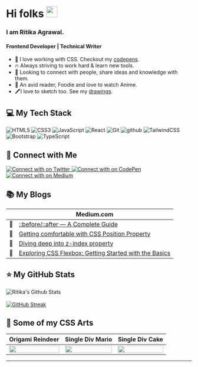 # Hi folks <img src="https://raw.githubusercontent.com/MartinHeinz/MartinHeinz/master/wave.gif" width="30px">

### I am Ritika Agrawal.
#### Frontend Developer | Technical Writer

- 💜 I love working with CSS. Checkout my [codepens](https://codepen.io/RitikaAgrawal08).
- 🔥 Always striving to work hard & learn new tools.
- 👯 Looking to connect with people, share ideas and knowledge with them.
- 📕 An avid reader, Foodie and love to watch Anime.
- 🖍️I love to sketch too. See my [drawings](https://codepen.io/RitikaAgrawal08/full/WNwZzyb).

## :computer: My Tech Stack

![HTML5](https://img.shields.io/badge/HTML5-E34F26?style=for-the-badge&logo=HTML5&logoColor=white)
![CSS3](https://img.shields.io/badge/CSS3-1572B6?style=for-the-badge&logo=CSS3&logoColor=white)
![JavaScript](https://img.shields.io/badge/JavaScript-F7DF1E?style=for-the-badge&logo=JavaScript&logoColor=white)
![React](https://img.shields.io/badge/React-61DAFB?style=for-the-badge&logo=React&logoColor=white)
![Git](https://img.shields.io/badge/Git-F05032?style=for-the-badge&logo=Git&logoColor=white)
![github](https://img.shields.io/badge/GitHub-000000?style=for-the-badge&logo=GitHub&logoColor=white)
![TailwindCSS](https://img.shields.io/badge/Tailwind%20CSS-3490dc?style=for-the-badge&logo=TailwindCSS&logoColor=white)
![Bootstrap](https://img.shields.io/badge/Bootstrap-7952B3?style=for-the-badge&logo=Bootstrap&logoColor=white)
![TypeScript](https://img.shields.io/badge/TypeScript-007ACC?style=for-the-badge&logo=TypeScript&logoColor=white)

## :pushpin: Connect with Me

<a href="https://twitter.com/RitikaAgrawal08">
  <img src="https://img.shields.io/badge/Twitter-1DA1F2?style=for-the-badge&logo=Twitter&logoColor=white" alt="Connect with on Twitter"/>
</a>
<a href="https://codepen.io/RitikaAgrawal08">
  <img src="https://img.shields.io/badge/CodePen-000000?style=for-the-badge&logo=CodePen&logoColor=white" alt="Connect with on CodePen"/>
</a>
<a href="https://medium.com/@RitikaAgrawal08">
  <img src="https://img.shields.io/badge/Medium-000000?style=for-the-badge&logo=Medium&logoColor=white" alt="Connect with on Medium"/>
</a>

## :books: My Blogs

|        | **Medium.com**                                                                                                                                                   |
| ------ | ---------------------------------------------------------------------------------------------------------------------------------------------------------------- |
| :link: | [::before/::after — A Complete Guide](https://medium.com/@RitikaAgrawal08/before-after-a-complete-guide-5ae39240d520)                                            |
| :link: | [Getting comfortable with CSS Position Property](https://medium.com/@RitikaAgrawal08/getting-comfortable-with-css-position-property-5ba7afe8299f)                |
| :link: | [Diving deep into z-index property](https://medium.com/@RitikaAgrawal08/diving-deep-into-z-index-property-d60e3443f4ec)                                          |
| :link: | [Exploring CSS Flexbox: Getting Started with the Basics](https://medium.com/@RitikaAgrawal08/exploring-css-flexbox-getting-started-with-the-basics-1174eea3ad4e) |

## :star: My GitHub Stats

![Ritika's Github Stats](https://github-readme-stats-ritika-agrawal811.vercel.app/api?username=Ritika-Agrawal811&show_icons=true)
<br/> <br/>
[![GitHub Streak](https://streak-stats.demolab.com/?user=Ritika-Agrawal811)](https://git.io/streak-stats)


## :art: Some of my CSS Arts

|                                                                Origami Reindeer                                                                |                                                              Single Div Mario                                                               |                                                                    Single Div Cake                                                                    |
| :--------------------------------------------------------------------------------------------------------------------------------------------: | :-----------------------------------------------------------------------------------------------------------------------------------------: | :---------------------------------------------------------------------------------------------------------------------------------------------------: |
| <img src="https://res.cloudinary.com/djix6uusx/image/upload/v1605568639/reindeer_taffgx.png" width="100%" height="auto" text-align="center" /> | <img src="https://res.cloudinary.com/djix6uusx/image/upload/v1631041667/Mario_xn25sp.png" width="100%" height="auto" text-align="center" /> | <img src="https://res.cloudinary.com/djix6uusx/image/upload/v1631041668/Single_Div_cake_nxlmr2.png" width="100%" height="auto" text-align="center" /> |

<hr/>
